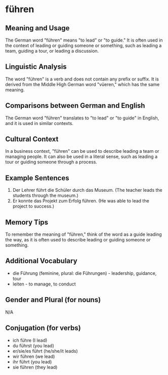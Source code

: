 # führen
## Meaning and Usage
The German word "führen" means "to lead" or "to guide." It is often used in the context of leading or guiding someone or something, such as leading a team, guiding a tour, or leading a discussion.

## Linguistic Analysis
The word "führen" is a verb and does not contain any prefix or suffix. It is derived from the Middle High German word "vüeren," which has the same meaning.

## Comparisons between German and English
The German word "führen" translates to "to lead" or "to guide" in English, and it is used in similar contexts.

## Cultural Context
In a business context, "führen" can be used to describe leading a team or managing people. It can also be used in a literal sense, such as leading a tour or guiding someone through a process.

## Example Sentences
1. Der Lehrer führt die Schüler durch das Museum. (The teacher leads the students through the museum.)
2. Er konnte das Projekt zum Erfolg führen. (He was able to lead the project to success.)

## Memory Tips
To remember the meaning of "führen," think of the word as a guide leading the way, as it is often used to describe leading or guiding someone or something.

## Additional Vocabulary
- die Führung (feminine, plural: die Führungen) - leadership, guidance, tour
- leiten - to manage, to conduct

## Gender and Plural (for nouns)
N/A

## Conjugation (for verbs)
- ich führe (I lead)
- du führst (you lead)
- er/sie/es führt (he/she/it leads)
- wir führen (we lead)
- ihr führt (you lead)
- sie führen (they lead)